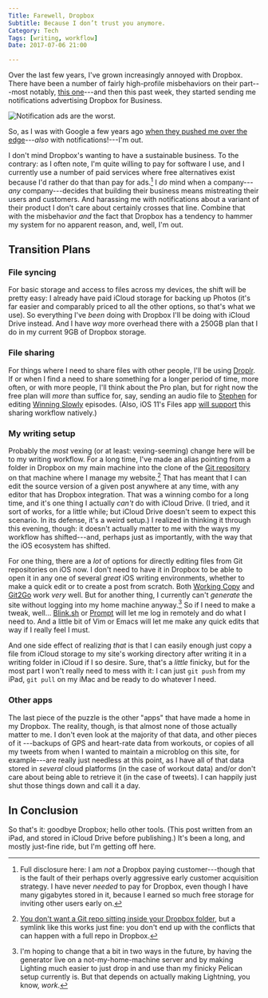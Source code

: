 ```yaml
---
Title: Farewell, Dropbox
Subtitle: Because I don’t trust you anymore.
Category: Tech
Tags: [writing, workflow]
Date: 2017-07-06 21:00

---
```


Over the last few years, I've grown increasingly annoyed with Dropbox. There have been a number of fairly high-profile misbehaviors on their part---most notably, [this one][1]---and then this past week, they started sending me notifications advertising Dropbox for Business.

![Notification ads are the worst.](http://cdn.chriskrycho.com/images/bad-dropbox.png)

So, as I was with Google a few years ago [when they pushed me over the edge][2]---*also* with notifications!---I'm out.

I don't mind Dropbox's wanting to have a sustainable business. To the contrary: as I often note, I'm quite willing to pay for software I use, and I currently use a number of paid services where free alternatives exist because I'd rather do that than pay for ads.[^1] I *do* mind when a company---*any* company---decides that building their business means mistreating their users and customers. And harassing me with notifications about a variant of their product I don't care about certainly crosses that line. Combine that with the misbehavior *and* the fact that Dropbox has a tendency to hammer my system for no apparent reason, and, well, I'm out.

## Transition Plans

### File syncing

For basic storage and access to files across my devices, the shift will be pretty easy: I already have paid iCloud storage for backing up Photos (it's far easier and comparably priced to all the other options, so that's what we use). So everything I've *been* doing with Dropbox I'll be doing with iCloud Drive instead. And I have *way* more overhead there with a 250GB plan that I do in my current 9GB of Dropbox storage.

### File sharing

For things where I need to share files with other people, I'll be using [Droplr][3]. If or when I find a need to share something for a longer period of time, more often, or with more people, I'll think about the Pro plan, but for right now the free plan will *more* than suffice for, say, sending an audio file to [Stephen][4] for editing [Winning Slowly][5] episodes. (Also, iOS 11's Files app [will support][6] this sharing workflow natively.)

### My writing setup

Probably the *most* vexing (or at least: vexing-seeming) change here will be to my writing workflow. For a long time, I've made an alias pointing from a folder in Dropbox on my main machine into the clone of the [Git repository][7] on that machine where I manage my website.[^2] That has meant that I can edit the source version of a given post anywhere at any time, with any editor that has Dropbox integration. That was a winning combo for a long time, and it's one thing I actually *can't* do with iCloud Drive. (I tried, and it sort of works, for a little while; but iCloud Drive doesn't seem to expect this scenario. In its defense, it's a weird setup.) I realized in thinking it through this evening, though: it doesn't actually matter to me with the ways my workflow has shifted---and, perhaps just as importantly, with the way that the iOS ecosystem has shifted.

For one thing, there are a *lot* of options for directly editing files from Git repositories on iOS now. I don't need to have it in Dropbox to be able to open it in any one of several *great* iOS writing environments, whether to make a quick edit or to create a post from scratch. Both [Working Copy][9] and [Git2Go][10] work *very* well. But for another thing, I currently can't *generate* the site without logging into my home machine anyway.[^3] So if I need to make a tweak, well... [Blink.sh][11] or [Prompt][12] will let me log in remotely and do what I need to. And a little bit of Vim or Emacs will let me make any quick edits that way if I really feel I must.

And one side effect of realizing *that* is that I can easily enough just copy a file from iCloud storage to my site's working directory after writing it in a writing folder in iCloud if I so desire. Sure, that's a *little* finicky, but for the most part I won't really need to mess with it: I can just `git push` from my iPad, `git pull` on my iMac and be ready to do whatever I need.

### Other apps

The last piece of the puzzle is the other "apps" that have made a home in my Dropbox. The reality, though, is that almost none of those actually matter to me. I don't even look at the majority of that data, and other pieces of it ---backups of GPS and heart-rate data from workouts, or copies of all my tweets from when I wanted to maintain a microblog on this site, for example---are really just needless at this point, as I have all of that data stored in *several* cloud platforms (in the case of workout data) and/or don't care about being able to retrieve it (in the case of tweets). I can happily just shut those things down and call it a day.

## In Conclusion

So that's it: goodbye Dropbox; hello other tools. (This post written from an iPad, and stored in iCloud Drive before publishing.) It's been a long, and mostly just-fine ride, but I'm getting off here.

[^1]:	Full disclosure here: I am *not* a Dropbox paying customer---though that is the fault of their perhaps overly aggressive early customer acquisition strategy. I have never *needed* to pay for Dropbox, even though I have many gigabytes stored in it, because I earned so much free storage for inviting other users early on.

[^2]:	[You don't want a Git repo sitting inside your Dropbox folder][8], but a symlink like this works just fine: you don't end up with the conflicts that can happen with a full repo in Dropbox.

[^3]:	I'm hoping to change that a bit in two ways in the future, by having the generator live on a not-my-home-machine server and by making Lighting much easier to just drop in and use than my finicky Pelican setup currently is. But that depends on actually making Lightning, you know, *work*.

[1]:	http://applehelpwriter.com/2016/07/28/revealing-dropboxs-dirty-little-security-hack/
[2]:	http://www.chriskrycho.com/2014/goodbye-chrome.html "Goodbye, Chrome: You're just too creepy now."
[3]:	https://droplr.com
[4]:	http://independentclauses.com
[5]:	http://www.winningslowly.org
[6]:	https://www.imore.com/files-app "iOS 11's Files app FAQ"
[7]:	https://github.com/chriskrycho/chriskrycho.com
[8]:	https://stackoverflow.com/questions/19305033/why-is-putting-git-repositories-inside-of-a-dropbox-folder-not-recommended
[9]:	https://workingcopyapp.com/
[10]:	https://git2go.com
[11]:	http://www.blink.sh
[12]:	https://www.panic.com/prompt/
